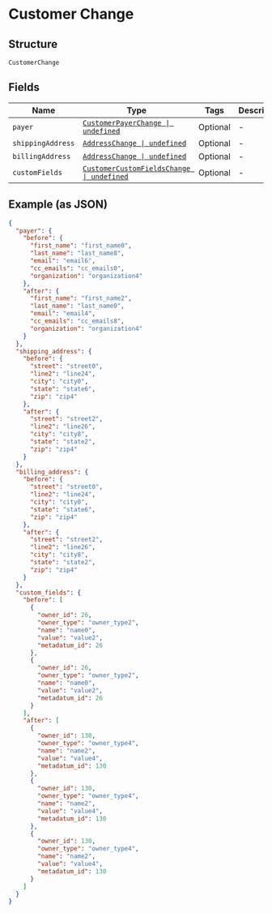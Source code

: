 
# Customer Change

## Structure

`CustomerChange`

## Fields

| Name | Type | Tags | Description |
|  --- | --- | --- | --- |
| `payer` | [`CustomerPayerChange \| undefined`](../../doc/models/customer-payer-change.md) | Optional | - |
| `shippingAddress` | [`AddressChange \| undefined`](../../doc/models/address-change.md) | Optional | - |
| `billingAddress` | [`AddressChange \| undefined`](../../doc/models/address-change.md) | Optional | - |
| `customFields` | [`CustomerCustomFieldsChange \| undefined`](../../doc/models/customer-custom-fields-change.md) | Optional | - |

## Example (as JSON)

```json
{
  "payer": {
    "before": {
      "first_name": "first_name0",
      "last_name": "last_name8",
      "email": "email6",
      "cc_emails": "cc_emails0",
      "organization": "organization4"
    },
    "after": {
      "first_name": "first_name2",
      "last_name": "last_name0",
      "email": "email4",
      "cc_emails": "cc_emails8",
      "organization": "organization4"
    }
  },
  "shipping_address": {
    "before": {
      "street": "street0",
      "line2": "line24",
      "city": "city0",
      "state": "state6",
      "zip": "zip4"
    },
    "after": {
      "street": "street2",
      "line2": "line26",
      "city": "city8",
      "state": "state2",
      "zip": "zip4"
    }
  },
  "billing_address": {
    "before": {
      "street": "street0",
      "line2": "line24",
      "city": "city0",
      "state": "state6",
      "zip": "zip4"
    },
    "after": {
      "street": "street2",
      "line2": "line26",
      "city": "city8",
      "state": "state2",
      "zip": "zip4"
    }
  },
  "custom_fields": {
    "before": [
      {
        "owner_id": 26,
        "owner_type": "owner_type2",
        "name": "name0",
        "value": "value2",
        "metadatum_id": 26
      },
      {
        "owner_id": 26,
        "owner_type": "owner_type2",
        "name": "name0",
        "value": "value2",
        "metadatum_id": 26
      }
    ],
    "after": [
      {
        "owner_id": 130,
        "owner_type": "owner_type4",
        "name": "name2",
        "value": "value4",
        "metadatum_id": 130
      },
      {
        "owner_id": 130,
        "owner_type": "owner_type4",
        "name": "name2",
        "value": "value4",
        "metadatum_id": 130
      },
      {
        "owner_id": 130,
        "owner_type": "owner_type4",
        "name": "name2",
        "value": "value4",
        "metadatum_id": 130
      }
    ]
  }
}
```

